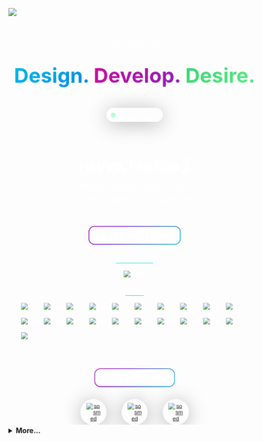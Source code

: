 ![](https://komarev.com/ghpvc/?username=MhinHub)


<svg fill="none" viewBox="0 0 600 950" width="100%" height="100%" xmlns="http://www.w3.org/2000/svg">
  <foreignObject width="100%" height="100%">
    <div xmlns="http://www.w3.org/1999/xhtml">
      <style>
        @keyframes gradient {
          0% {
            background-position: 0% 50%;
          }
          50% {
            background-position: 100% 50%;
          }
          100% {
            background-position: 0% 50%;
          }
        }
        @keyframes hi  {
            0% { transform: rotate( 0.0deg) }
           10% { transform: rotate(14.0deg) }
           20% { transform: rotate(-8.0deg) }
           30% { transform: rotate(14.0deg) }
           40% { transform: rotate(-4.0deg) }
           50% { transform: rotate(10.0deg) }
           60% { transform: rotate( 0.0deg) }
          100% { transform: rotate( 0.0deg) }
        }
        .container {
          border-radius: 40px 40px 0px 0px;
          background: none;
          width: 100%;
          height: 100%;
          padding: 20px 0;
          position: relative;
          display: flex;
          flex-direction: column;
          justify-content: center;
          align-items: center;
          color: white;
          font-family: -apple-system, BlinkMacSystemFont, "Segoe UI", Roboto, Helvetica, Arial, sans-serif, "Apple Color Emoji", "Segoe UI Emoji", "Segoe UI Symbol";
        }
        .hi {
          animation: hi 1.5s linear -0.5s infinite;
          display: inline-block;
          transform-origin: 70% 70%;
        }
        h2 {
          margin-top: 20px;
  padding: 10px 15px;
  position: relative;
  width: fit-content;
  z-index: 0;
        }
        h2:before {
          content: "";
    position: absolute;
    z-index: -1;
    inset: 0;
    padding: 2px;
    border-radius: 15px;
    background: linear-gradient(-45deg, #007CF0, #00DFD8, #7928CA, #FF0080, #6FEE8D, #17C964); 
    background-size: 400% 400%; 
    animation: gradient 8s ease infinite;
  -webkit-mask: linear-gradient(#fff 0 0) content-box,  linear-gradient(#fff 0 0);
  mask: linear-gradient(#fff 0 0) content-box, linear-gradient(#fff 0 0);
  -webkit-mask-composite: xor;
          mask-composite: exclude;
        }
        h3 {
          border-bottom: 1px solid #00DFD8;
          width: fit-content;
        }
        button {
  position: relative;
  border: none;
  margin: 10px;
  background-color: transparent;
}
button a {
  width: 60px;
  height: 60px;
  border-radius: 100px;
  display: flex;
  justify-content: center;
  align-items: center;
  border: 1px solid rgba(255, 255, 255, 0.5);
  border-right: 1px solid rgba(255, 255, 255, 0.2);
  border-bottom: 1px solid rgba(255, 255, 255, 0.2);
  box-shadow: 0 5px 45px rgba(0, 0, 0, 0.3);
  backdrop-filter: blur(2px);
  transition: 0.5s;
  overflow: hidden;
  background-color: rgba(255, 255, 255, 0.1);
}
button a:hover {
  transform: translateY(-20px);
}
button a::before {
  content: '';
  position: absolute;
  top: 0;
  left: 10;
  width: 50px;
  height: 100%;
  background-color: rgba(255, 255, 255, 0.5);
  transform: skewX(45deg) translateX(150px);
  transition: 0.5s ease;
}
button a:hover::before {
  transform: skewX(45deg) translateX(-150px);
}
.loader {
  height: 10px;
  width: 10px;
  border-radius: 50%;
  background-color: rgb(105, 255, 168, 0.5);
  animation: 1.5s pulse infinite ease-in-out;
  backdrop-filter: blur(2px);
}
@keyframes pulse {
  0% {
    box-shadow: 0 0 0 0 #69ffa8;
  }
  100% {
    box-shadow: 0 0 0 8px #69ffa800;
  }
}
      </style>
<main class="container">
        <div style="position: absolute; top: 0; z-index: 0; height: 100%; width: 100%; background-image: radial-gradient(#ffffff33 1px, transparent 1px); background-size: 20px 20px; border-radius: 40px 40px 0px 0px;"></div>
        <div align="center" style="z-index: 1;">
        <p style="margin-bottom: -8px;">Connecting the Dots</p>
        <div align="center" style="display: flex; gap: 10px; font-weight: 700; font-size: 3rem;">
        <p style="background: linear-gradient(-45deg, #007CF0, #00DFD8); background-size: 200% 200%; animation: gradient 3s ease infinite; background-clip: text; -webkit-background-clip: text; -webkit-text-fill-color: transparent;">Design.</p>
        <p style="background: linear-gradient(-45deg, #7928CA, #FF0080); background-size: 200% 200%; animation: gradient 3s ease infinite; background-clip: text; -webkit-background-clip: text; -webkit-text-fill-color: transparent;">Develop.</p>
        <p style="background: linear-gradient(-45deg, #6FEE8D, #17C964); background-size: 200% 200%; animation: gradient 3s ease infinite; background-clip: text; -webkit-background-clip: text; -webkit-text-fill-color: transparent;">Desire.</p>
        </div>
        <div align="center" style="position: relative; display: flex; justify-content: center; gap: 10px; border-radius: 100px; padding: 0 10px; width: fit-content; align-items: center; border: 1px solid rgba(255, 255, 255, 0.5);
  border-right: 1px solid rgba(255, 255, 255, 0.2);
  border-bottom: 1px solid rgba(255, 255, 255, 0.2);
  box-shadow: 0 5px 45px rgba(0, 0, 0, 0.3);">
        <div class="loader"></div>
        <p style="margin-bottom: 0px">Open to Work</p>
        </div>
        </div>
        <div align="center" style="margin: 20px 0; padding-top: 20px;">
        <h1 style="font-size: 2rem; font-weight: 900;">Heyyo, I'm Min <div class="hi">👋</div></h1>
        <p>Road to be M-Shape Software Engineer</p>
        <p>Currently deep-dive in FE & Realtime-API</p>
      </div>
        <div style="z-index: 1;">
      <div align="center">
      <h2>🧑‍💻 Top Tech Stack</h2>
      <h3>Languages</h3>
      <img src="https://skillicons.dev/icons?i=ts,python,golang" alt="icons">
      <h3>Tools</h3>
      <div style="display: flex; gap: 10px; flex-wrap: wrap; padding: 0 30px;">
      <img src="https://img.shields.io/badge/Next-black?logo=next.js&logoColor=white" alt="icon" height="25"/>
      <img src="https://img.shields.io/badge/express.js-%23404d59.svg?logo=express&logoColor=%2361DAFB" alt="icon" height="25"/>
      <img src="https://img.shields.io/badge/nestjs-%23E0234E.svg?logo=nestjs&logoColor=white" alt="icon" height="25"/>
      <img src="https://img.shields.io/badge/FastAPI-005571?logo=fastapi" alt="icon" height="25"/>
      <img src="https://img.shields.io/badge/Gin-1C1E24?logo=gin" alt="icon" height="25"/>
      <img src="https://img.shields.io/badge/-GraphQL-E10098?logo=graphql&logoColor=white" alt="icon" height="25"/>
      <img src="https://img.shields.io/badge/Socket.io-black?logo=socket.io&badgeColor=010101" alt="icon" height="25"/>
      <img src="https://img.shields.io/badge/tRPC-black?logo=trpc" alt="icon" height="25"/>
      <img src="https://img.shields.io/badge/redux-%23593d88.svg?logo=redux&logoColor=white" alt="icon" height="25"/>
      <img src="https://img.shields.io/badge/zustand-%23161616.svg?logo=react" alt="icon" height="25"/>
      <img src="https://img.shields.io/badge/node.js-6DA55F?logo=node.js&logoColor=white" alt="icon" height="25"/>
      <img src="https://img.shields.io/badge/Bun-1C1E24?logo=bun" alt="icon" height="25"/>
      <img src="https://img.shields.io/badge/postgres-%23316192.svg?logo=postgresql&logoColor=white" alt="icon" height="25"/>
      <img src="https://img.shields.io/badge/mysql-1C1E24.svg?logo=mysql" alt="icon" height="25"/>
      <img src="https://img.shields.io/badge/MongoDB-%234ea94b.svg?logo=mongodb&logoColor=white" alt="icon" height="25"/>
      <img src="https://img.shields.io/badge/firebase-%23039BE5.svg?logo=firebase" alt="icon" height="25"/>
      <img src="https://img.shields.io/badge/Prisma-3982CE?logo=Prisma&logoColor=white" alt="icon" height="25"/>
      <img src="https://img.shields.io/badge/TensorFlow-black.svg?logo=TensorFlow" alt="icon" height="25"/>
      <img src="https://img.shields.io/badge/Tailwindcss-%2338B2AC.svg?logo=tailwind-css&logoColor=white" alt="icon" height="25"/>
      <img src="https://img.shields.io/badge/figma-black.svg?logo=figma" alt="icon" height="25"/>
      <img src="https://img.shields.io/badge/Framer-black?logo=framer&logoColor=blue" alt="icon" height="25"/>
      </div>
      <div align="center" style="padding-top: 40px;">
      <h2>🤝 Let's Connect</h2>
      <button>
      <a 
      href="https://www.linkedin.com/in/muhaemin-iskandar"
      target="_blank"
      >      
      <img src="https://upload.wikimedia.org/wikipedia/commons/8/81/LinkedIn_icon.svg" alt="sosmed" width="35">
      </a>
      </button>
      <button>
      <a 
      href="https://instagram.com/muhis.me"
      target="_blank"
      >      
      <img src="https://upload.wikimedia.org/wikipedia/commons/e/e7/Instagram_logo_2016.svg" alt="sosmed" width="35">
      </a>
      </button>
      <button>
      <a 
      href="https://t.me/telemuhis"
      target="_blank"
      >      
      <img src="https://upload.wikimedia.org/wikipedia/commons/archive/8/82/20150929025725%21Telegram_logo.svg" alt="sosmed" width="35">
      </a>
      </button>
      </div>
      </main>
    </div>
  </foreignObject>
</svg>


<details><summary style="font-weight: 700;">More...</summary>
<!-- DevCard -->
  <h5 align='center'>DevCard</h5>
  <p align ="center">
  <a href="https://app.daily.dev/emxme"><img src="https://github.com/MhinHub/MhinHub/blob/main/devcard.svg?r=xcs" width="300" alt="Muhaemin Iskandar's DevCard"/></a>
  </p>
  <br>

<h3 align="center"> Stats </h3>
<br>
<p align=center>
  <div align=center>
    <a href="https://github.com/denvercoder1/github-readme-streak-stats" title="Go to Source">
      <img align="left" width=400 src="https://github-readme-streak-stats.herokuapp.com/?user=mhinhub&theme=react&border=61dafb&hide_border=true" alt="mhinhub" />
    </a>
    <a href="https://github.com/anuraghazra/github-readme-stats" title="Go to Source">
      <img align="right" width=400 src="https://github-readme-stats-sigma-five.vercel.app/api?username=mhinhub&show_icons=true&theme=react&border_color=61dafb&hide_border=true" />
    </a>
  </div>
  <br><br><br><br><br><br><br><br><br>
  <div align=center>
    <a href="https://github.com/anuraghazra/github-readme-stats">
      <img width=325 align="center" src="https://github-readme-stats-sigma-five.vercel.app/api/top-langs/?username=mhinhub&hide=c%23,powershell,Mathematica,Ruby,Objective-C,Objective-C%2b%2b,Cuda&title_color=61dafb&text_color=ffffff&icon_color=61dafb&bg_color=20232a&langs_count=8&layout=compact&border_color=61dafb&hide_border=true" />
    </a>
  </div>
  <br>    
</p>


[![MhinHub github activity graph](https://github-readme-activity-graph.vercel.app/graph?username=MhinHub&bg_color=20232A&color=61d9fa&line=61d9fa&point=e6e6e6&area=true&hide_border=true)](https://github.com/ashutosh00710/github-readme-activity-graph)

</details>
